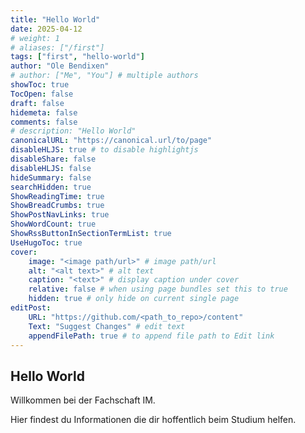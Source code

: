 ```yaml
---
title: "Hello World"
date: 2025-04-12
# weight: 1
# aliases: ["/first"]
tags: ["first", "hello-world"]
author: "Ole Bendixen"
# author: ["Me", "You"] # multiple authors
showToc: true
TocOpen: false
draft: false
hidemeta: false
comments: false
# description: "Hello World"
canonicalURL: "https://canonical.url/to/page"
disableHLJS: true # to disable highlightjs
disableShare: false
disableHLJS: false
hideSummary: false
searchHidden: true
ShowReadingTime: true
ShowBreadCrumbs: true
ShowPostNavLinks: true
ShowWordCount: true
ShowRssButtonInSectionTermList: true
UseHugoToc: true
cover:
    image: "<image path/url>" # image path/url
    alt: "<alt text>" # alt text
    caption: "<text>" # display caption under cover
    relative: false # when using page bundles set this to true
    hidden: true # only hide on current single page
editPost:
    URL: "https://github.com/<path_to_repo>/content"
    Text: "Suggest Changes" # edit text
    appendFilePath: true # to append file path to Edit link
---
```


## Hello World

Willkommen bei der Fachschaft IM.

Hier findest du Informationen die dir hoffentlich beim Studium helfen.
